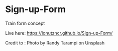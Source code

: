 # Sign-up-Form
Train form concept

Live here:   https://ionutzncr.github.io/Sign-up-Form/

Credit to : 
Photo by Randy Tarampi on Unsplash 